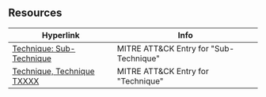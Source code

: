## Resources

| Hyperlink                                                                  | Info                                   |
| -------------------------------------------------------------------------- | -------------------------------------- |
| [Technique: Sub-Technique](https://attack.mitre.org/techniques/TXXXX/YYY/) | MITRE ATT&CK Entry for "Sub-Technique" |
| [Technique, Technique TXXXX](https://attack.mitre.org/techniques/TXXXX/)   | MITRE ATT&CK Entry for "Technique"     |

[^1]: 